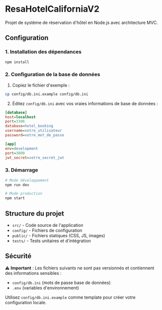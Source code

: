 # ResaHotelCaliforniaV2

Projet de système de réservation d'hôtel en Node.js avec architecture MVC.

## Configuration

### 1. Installation des dépendances

```bash
npm install
```

### 2. Configuration de la base de données

1. Copiez le fichier d'exemple :
```bash
cp config/db.ini.example config/db.ini
```

2. Éditez `config/db.ini` avec vos vraies informations de base de données :
```ini
[database]
host=localhost
port=3306
database=hotel_booking
username=votre_utilisateur
password=votre_mot_de_passe

[app]
env=development
port=3000
jwt_secret=votre_secret_jwt
```

### 3. Démarrage

```bash
# Mode développement
npm run dev

# Mode production
npm start
```

## Structure du projet

- `src/` - Code source de l'application
- `config/` - Fichiers de configuration
- `public/` - Fichiers statiques (CSS, JS, images)
- `tests/` - Tests unitaires et d'intégration

## Sécurité

⚠️ **Important** : Les fichiers suivants ne sont pas versionnés et contiennent des informations sensibles :
- `config/db.ini` (mots de passe base de données)
- `.env` (variables d'environnement)

Utilisez `config/db.ini.example` comme template pour créer votre configuration locale.
